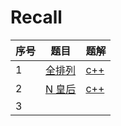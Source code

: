 # Recall

| 序号 | 题目                                                     | 题解                         |
| ---- | -------------------------------------------------------- | ---------------------------- |
| 1    | [全排列](https://leetcode-cn.com/problems/permutations/) | [c++](source/leetcode46.cpp) |
| 2    | [N 皇后](https://leetcode-cn.com/problems/n-queens/)     | [c++](source/leetcode51.cpp) |
| 3    |                                                          |                              |


